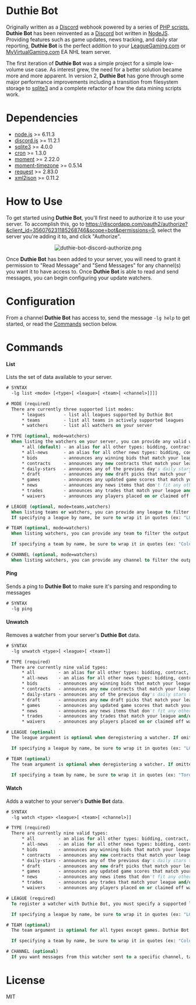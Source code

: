 Duthie Bot
===============
Originally written as a [Discord](https://discordapp.com/) webhook powered by a series of [PHP scripts](http://php.net/), **Duthie Bot** has been reinvented as a [Discord](https://discordapp.com/) bot written in [NodeJS](https://nodejs.org/). Providing features such as game updates, news tracking, and daily star reporting, **Duthie Bot** is the perfect addition to your [LeagueGaming.com](https://www.leaguegaming.com) or [MyVirtualGaming.com](https://vghl.myvirtualgaming.com/) EA NHL team server.

The first iteration of **Duthie Bot** was a simple project for a simple low-volume use case. As interest grew, the need for a better solution became more and more apparent. In version 2, **Duthie Bot** has gone through some major performance improvements including a transition from filesystem storage to [sqlite3](https://www.sqlite.org/index.html) and a complete refactor of how the data mining scripts work.

Dependencies
============
 * [node.js](https://nodejs.org/) >= 6.11.3
 * [discord.js](//github.com/hydrabolt/discord.js) >= 11.2.1
 * [sqlite3](//github.com/mapbox/node-sqlite3) >= 4.0.0
 * [cron](//github.com/kelektiv/node-cron) >= 1.3.0
 * [moment](https://momentjs.com/) >= 2.22.0
 * [moment-timezone](https://momentjs.com/timezone/) >= 0.5.14
 * [request](//github.com/request/request) >= 2.83.0
 * [xml2json](//github.com/buglabs/node-xml2json) >= 0.11.2

How to Use
==========
To get started using **Duthie Bot**, you'll first need to authorize it to use your server. To accomplish this, go to https://discordapp.com/oauth2/authorize?&client_id=356076231185268746&scope=bot&permissions=0, select the server you're adding it to, and click "Authorize".

<p align="center"><img alt="duthie-bot-discord-authorize.png" src="https://i.imgur.com/Tk4Tk8z.png" /></p>

Once **Duthie Bot** has been added to your server, you will need to grant it permission to "Read Message" and "Send Messages" for any channel(s) you want it to have access to. Once **Duthie Bot** is able to read and send messages, you can begin configuring your update watchers.

Configuration
=============
From a channel **Duthie Bot** has access to, send the message `-lg help` to get started, or read the [Commands](#commands) section below.

Commands
========
#### List
Lists the set of data available to your server.
```vb
# SYNTAX
  -lg list <mode> [<type>[ <league>[ <team>[ <channel>]]]]

# MODE (required)
  There are currently three supported list modes:
      * leagues       - list all leagues supported by Duthie Bot
      * teams         - list all teams in actively supported leagues
      * watchers      - list all watchers on your server

# TYPE (optional, mode=watchers)
  When listing the watchers on your server, you can provide any valid watcher type to filter the output on. The valid watcher types are:
      * all (default) - an alias for all other types: bidding, contract, draft, games, news, trades, waivers
      * all-news      - an alias for all other news types: bidding, contract, draft, news, trades, waivers
      * bids          - announces any winning bids that match your league and/or team filters
      * contracts     - announces any new contracts that match your league and/or team filters
      * daily-stars   - announces any of the previous day's daily stars that match your league and/or team filters
      * draft         - announces any new draft picks that match your league and/or team filters
      * games         - announces any updated game scores that match your league and/or team filters
      * news          - announces any news items that don't fit any other type, passes through the Duthie Bot news filter, and that matches your league and/or team filters
      * trades        - announces any trades that match your league and/or team filters
      * waivers       - announces any players placed on or claimed off waivers that match your league and/or team filters

# LEAGUE (optional, mode=teams,watchers)
  When listing teams or watchers, you can provide any league to filter the output on. See -lg list leagues for a list of valid leagues.
  If specifying a league by name, be sure to wrap it in quotes (ex: "LGHL PSN") or remove any spaces (ex: LGHLPSN).

# TEAM (optional, mode=watchers)
  When listing watchers, you can provide any team to filter the output on. See -lg list teams for a list of valid teams.

  If specifying a team by name, be sure to wrap it in quotes (ex: "Columbus Blue Jackets") or remove any spaces (ex: ColumbusBlueJackets).

# CHANNEL (optional, mode=watchers)
  When listing watchers, you can provide any channel to filter the output on.
```

#### Ping
Sends a ping to **Duthie Bot** to make sure it's parsing and responding to messages
```vb
# SYNTAX
  -lg ping
```

#### Unwatch
Removes a watcher from your server's **Duthie Bot** data.
```vb
# SYNTAX
  -lg unwatch <type>[ <league>[ <team>]]

# TYPE (required)
  There are currently nine valid types:
      * all         - an alias for all other types: bidding, contract, draft, games, news, trades, waivers
      * all-news    - an alias for all other news types: bidding, contract, draft, news, trades, waivers
      * bids        - announces any winning bids that match your league and/or team filters
      * contracts   - announces any new contracts that match your league and/or team filters
      * daily-stars - announces any of the previous day's daily stars that match your league and/or team filters
      * draft       - announces any new draft picks that match your league and/or team filters
      * games       - announces any updated game scores that match your league and/or team filters
      * news        - announces any news items that don't fit any other type, passes through the Duthie Bot news filter, and that matches your league and/or team filters
      * trades      - announces any trades that match your league and/or team filters
      * waivers     - announces any players placed on or claimed off waivers that match your league and/or team filters

# LEAGUE (optional)
  The league argument is optional when deregistering a watcher. If omitted, all watchers that match the other arguments will be removed. To specify a league, simple enter the league's id or name found on LeagueGaming.com. For a list of valid leagues, see -lg list leagues.

  If specifying a league by name, be sure to wrap it in quotes (ex: "LGHL PSN") or remove any spaces (ex: LGHLPSN).

# TEAM (optional)
  The team argument is optional when deregistering a watcher. If omitted, all watchers that match the other arguments will be removed. To specify a team, simple enter the team's id or name found on LeagueGaming.com. For a list of valid teams, see -lg list teams.

  If specifying a team by name, be sure to wrap it in quotes (ex: "Toronto Maple Leafs") or remove any spaces (ex: TorontoMapleLeafs).
```

#### Watch
Adds a watcher to your server's **Duthie Bot** data.
```vb
# SYNTAX
  -lg watch <type> <league>[ <team>[ <channel>]]

# TYPE (required)
  There are currently nine valid types:
      * all         - an alias for all other types: bidding, contract, draft, games, news, trades, waivers
      * all-news    - an alias for all other news types: bidding, contract, draft, news, trades, waivers
      * bids        - announces any winning bids that match your league and/or team filters
      * contracts   - announces any new contracts that match your league and/or team filters
      * daily-stars - announces any of the previous day's daily stars that match your league and/or team filters
      * draft       - announces any new draft picks that match your league and/or team filters
      * games       - announces any updated game scores that match your league and/or team filters
      * news        - announces any news items that don't fit any other type, passes through the Duthie Bot news filter, and that matches your league and/or team filters
      * trades      - announces any trades that match your league and/or team filters
      * waivers     - announces any players placed on or claimed off waivers that match your league and/or team filters

# LEAGUE (required)
  To register a watcher with Duthie Bot, you must specify a supported league from LeagueGaming.com. Duthie Bot does not support leagueless watchers at this time. To specify a league, simply enter the league's id or name found on LeagueGaming.com. For a list of valid leagues, see -lg list leagues.

  If specifying a league by name, be sure to wrap it in quotes (ex: "LGHL PSN") or remove any spaces (ex: LGHLPSN).

# TEAM (optional)
  The team argument is optional for all types except games. Duthie Bot does not support teamless game watchers. To specify a team, simply enter the team's id or name found on LeagueGaming.com. For a list of valid teams, see -lg list teams.

  If specifying a team by name, be sure to wrap it in quotes (ex: "Columbus Blue Jackets") or remove any spaces (ex: ColumbusBlueJackets).

# CHANNEL (optional)
  If you want messages from this watcher sent to a specific channel, tag it at the end of the command. If none are specified, messages will be sent to the server's default channel.
```

License
=======
MIT

